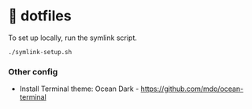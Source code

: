 # 🍒 dotfiles

To set up locally, run the symlink script.

```
./symlink-setup.sh
```

### Other config
- Install Terminal theme: Ocean Dark - https://github.com/mdo/ocean-terminal
